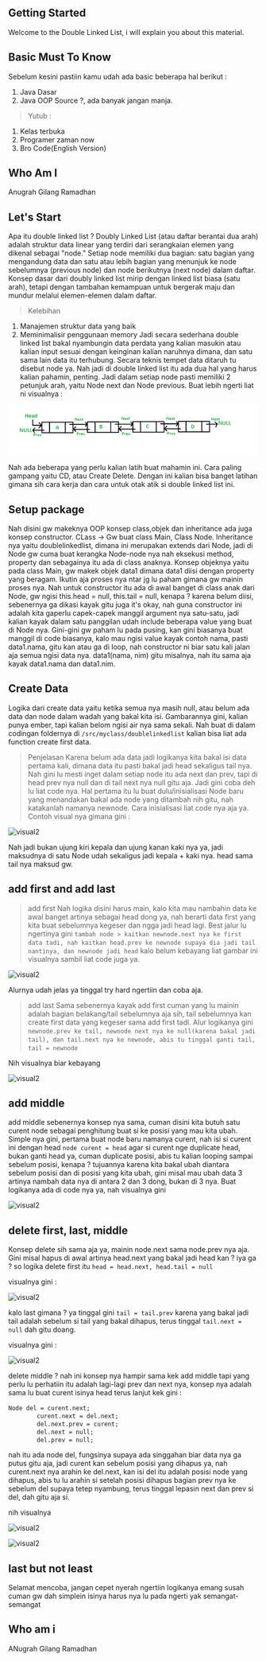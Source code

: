 ## Getting Started

Welcome to the Double Linked List, i will explain you about this material. 

## Basic Must To Know
Sebelum kesini pastiin kamu udah ada basic beberapa hal berikut :
1. Java Dasar
2. Java OOP
Source ?, ada banyak jangan manja.
> Yutub :
  1. Kelas terbuka
  2. Programer zaman now
  3. Bro Code(English Version)

## Who Am I
Anugrah Gilang Ramadhan

## Let's Start
Apa itu double linked list ? Doubly Linked List (atau daftar berantai dua arah) adalah struktur data linear yang terdiri dari serangkaian elemen yang dikenal sebagai "node." Setiap node memiliki dua bagian: satu bagian yang mengandung data dan satu atau lebih bagian yang menunjuk ke node sebelumnya (previous node) dan node berikutnya (next node) dalam daftar. Konsep dasar dari doubly linked list mirip dengan linked list biasa (satu arah), tetapi dengan tambahan kemampuan untuk bergerak maju dan mundur melalui elemen-elemen dalam daftar.
 > Kelebihan
   1. Manajemen struktur data yang baik
   2. Meminimalisir penggunaan memory
Jadi secara sederhana double linked list bakal nyambungin data perdata yang kalian masukin atau kalian input sesuai dengan keinginan kalian naruhnya dimana, dan satu sama lain data itu terhubung. Secara teknis tempet data ditaruh tu disebut node ya.
Nah jadi di double linked list itu ada dua hal yang harus kalian pahamin, penting. Jadi dalam setiap node pasti memiliki 2 petunjuk arah, yaitu Node next dan Node previous. Buat lebih ngerti liat ni visualnya :


![visual](./img/1.png)

Nah ada beberapa yang perlu kalian latih buat mahamin ini. Cara paling gampang yaitu CD, atau Create Delete. Dengan ini kalian
bisa banget latihan gimana sih cara kerja dan cara untuk otak atik si double linked list ini.

## Setup package
Nah disini gw makeknya OOP konsep class,objek dan inheritance ada juga konsep constructor.
CLass -> Gw buat class Main, Class Node. Inheritance nya yaitu doublelinkedlist, dimana ini merupakan extends dari Node, jadi di Node gw cuma buat kerangka Node-node nya nah eksekusi method, property dan sebagainya itu ada di class anaknya.
Konsep objeknya yaitu pada class Main, gw makek objek data1 dimana data1 diisi dengan property yang beragam.
Ikutin aja proses nya ntar jg lu paham gimana gw mainin proses nya. Nah untuk constructor itu ada di awal banget di class anak dari Node, gw ngisi this.head = null, this.tail = null, kenapa ? karena belum diisi, sebenernya ga dikasi kayak gitu juga it's okay, nah guna constructor ini adalah kita gaperlu capek-capek manggil argument nya satu-satu, jadi kalian kayak dalam satu panggilan udah include beberapa value yang buat di Node nya. Gini-gini gw paham lu pada pusing, kan gini biasanya buat manggil di code biasanya, kalo mau ngisi value kayak contoh nama, pasti data1.nama, gitu kan atau ga di loop, nah constructor ni biar satu kali jalan aja semua ngisi data nya. data1(nama, nim) gitu misalnya, nah itu sama aja kayak data1.nama dan data1.nim.

## Create Data
Logika dari create data yaitu ketika semua nya masih null, atau belum ada data dan node dalam wadah yang bakal kita isi. Gambarannya gini, kalian punya ember, tapi kalian belom ngisi air nya sama sekali. Nah buat di dalam codingan foldernya di `/src/myclass/doublelinkedlist` kalian bisa liat ada function create first data. 
> Penjelasan
Karena belum ada data jadi logikanya kita bakal isi data pertama kali, dimana data itu pasti bakal jadi head sekaligus tail nya. Nah gini lu mesti inget dalam setiap node itu ada next dan prev, tapi di head prev nya null dan di tail next nya null gitu aja. Jadi gini coba deh lu liat code nya. Hal pertama itu lu buat dulu/inisialisasi Node baru yang menandakan bakal ada node yang ditambah nih gitu, nah katakanlah namanya newnode. Cara inisialisasi liat code nya aja ya.
Contoh visual nya gimana gini :

![visual2](/img/1b.png)

Nah jadi bukan ujung kiri kepala dan ujung kanan kaki nya ya, jadi maksudnya di satu Node udah sekaligus jadi kepala + kaki nya. head sama tail nya maksud gw.

## add first and add last
> add first
Nah logika disini harus main, kalo kita mau nambahin data ke awal banget artinya sebagai head dong ya, nah berarti data first yang kita buat sebelumnya kegeser dan ngga jadi head lagi. Best jalur lu ngertinya gini `tambah node > kaitkan newnode.next nya ke first data tadi, nah kaitkan head.prev ke newnode supaya dia jadi tail nantinya, dan newnode jadi head` kalo belum kebayang liat gambar ini visualnya sambil liat code juga ya.

![visual2](/img/2.png)

Alurnya udah jelas ya tinggal try hard ngertiin dan coba aja.

> add last
Sama sebenernya kayak add first cuman yang lu mainin adalah bagian belakang/tail sebelumnya aja sih, tail sebelumnya kan create first data yang kegeser sama add first tadi. Alur logikanya gini `newnode.prev ke tail, newnode next nya ke null(karena bakal jadi tail), dan tail.next nya ke newnode, abis tu tinggal ganti tail, tail = newnode`

Nih visualnya biar kebayang

![visual2](/img/3.png)

## add middle
add middle sebenernya konsep nya sama, cuman disini kita butuh satu curent node sebagai penghitung buat si ke posisi yang mau kita ubah. Simple nya gini, pertama buat node baru namanya curent, nah isi si curent ini dengan head `node curent = head` agar si curent nge duplicate head, bukan ganti head ya, cuman duplicate posisi, abis tu kalian looping sampai sebelum posisi, kenapa ? tujuannya karena kita bakal ubah diantara sebelum posisi dan di posisi yang kita ubah, gini misal mau ubah data 3 artinya nambah data nya di antara 2 dan 3 dong, bukan di 3 nya. Buat logikanya ada di code nya ya, nah visualnya gini

![visual2](/img/3b.png)

## delete first, last, middle
Konsep delete sih sama aja ya, mainin node.next sama node.prev nya aja. Gini misal hapus di awal artinya head.next yang bakal jadi head kan ? iya ga ? so logika delete first itu `head = head.next, head.tail = null`

visualnya gini :

![visual2](/img/4.png)

kalo last gimana ? ya tinggal gini `tail = tail.prev` karena yang bakal jadi tail adalah sebelum si tail yang bakal dihapus, terus tinggal `tail.next = null` dah gitu doang.

visualnya gini :

![visual2](/img/5.png)

delete middle ? nah ini konsep nya hampir sama kek add middle tapi yang perlu lu perhatiin itu adalah lagi-lagi prev dan next nya, konsep nya adalah sama lu buat curent isinya head terus lanjut kek gini :
```
Node del = curent.next;
        curent.next = del.next;
        del.next.prev = curent;
        del.next = null;
        del.prev = null;
```

nah itu ada node del, fungsinya supaya ada singgahan biar data nya ga putus gitu aja, jadi curent kan sebelum posisi yang dihapus ya, nah curent.next nya arahin ke del.next, kan isi del itu adalah posisi node yang dihapus, abis tu lu arahin si setelah posisi dihapus bagian prev nya ke sebelum del supaya tetep nyambung, terus tinggal lepasin next dan prev si del, dah gitu aja si.

nih visualnya

![visual2](/img/6.png)

![visual2](/img/7.png)


## last but not least

Selamat mencoba, jangan cepet nyerah ngertiin logikanya emang susah cuman gw dah simplein isinya harus nya lu pada ngerti yak semangat-semangat


## Who am i
ANugrah Gilang Ramadhan
